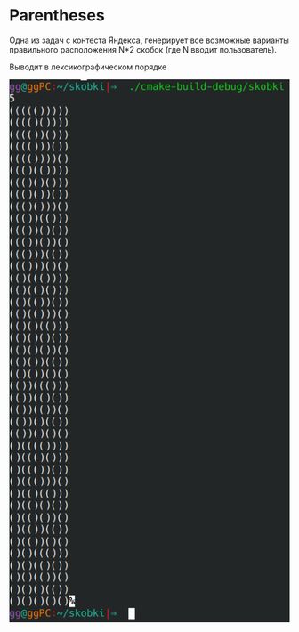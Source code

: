 # Parentheses

Одна из задач с контеста Яндекса, генерирует все возможные варианты правильного расположения N*2 скобок (где N вводит пользователь).

Выводит в лексикографическом порядке

![img1](https://github.com/liftchampion/Parentheses/blob/main/skobki.png)
